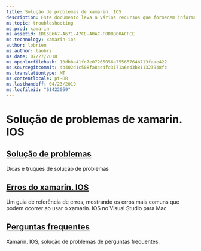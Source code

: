 ```yaml
---
title: Solução de problemas de xamarin. IOS
description: Este documento leva a vários recursos que fornecem informações sobre solução de xamarin. IOS, uma lista de possíveis erros ao criar aplicativos xamarin. IOS e perguntas frequentes.
ms.topic: troubleshooting
ms.prod: xamarin
ms.assetid: 1DE5E667-A671-47CE-A0AC-F0D8B00ACFCE
ms.technology: xamarin-ios
author: lobrien
ms.author: laobri
ms.date: 07/27/2018
ms.openlocfilehash: 10dbba41fc7e07265056a75565764b713faae422
ms.sourcegitcommit: 4b402d1c508fa84e4fc3171a6e43b811323948fc
ms.translationtype: MT
ms.contentlocale: pt-BR
ms.lasthandoff: 04/23/2019
ms.locfileid: "61422059"
---
```

# <a name="troubleshooting-xamarinios"></a>Solução de problemas de xamarin. IOS

## <a name="troubleshootingiostroubleshootingtroubleshootingmd"></a>[Solução de problemas](~/ios/troubleshooting/troubleshooting.md)

Dicas e truques de solução de problemas

## <a name="xamarinios-errorsiostroubleshootingmtouch-errorsmd"></a>[Erros do xamarin. IOS](~/ios/troubleshooting/mtouch-errors.md)

Um guia de referência de erros, mostrando os erros mais comuns que podem ocorrer ao usar o xamarin. IOS no Visual Studio para Mac

## <a name="frequently-asked-questionsquestionsindexmd"></a>[Perguntas frequentes](questions/index.md)

Xamarin. IOS, solução de problemas de perguntas frequentes.
